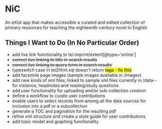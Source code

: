 NiC
===

An eXist app that makes accessible a curated and edited collection of primary resources for teaching the eighteenth-century novel in English

<h2>Things I Want to Do (In No Particular Order)</h2>

<ul>
<li>add live link functionality to tei:imprint/extent[@type='online']
<li><del>correct live linking to title in search results</del>
<li><del>correct live linking to query term in search results</del>
<li>typeswitch case <exist:match> in tei2html.xql doesn't return <mark> tags - fix this
<li>add facsimile page images (sample images available in /images)
<li>add new kinds of xml files, linked to sample xml files currently in /data--for instance, headnotes and reading/study questions
<li>add user functionality for uploading and/or sub-collection creation
<li>define a workflow to curate user contributions
<li>enable users to select records from among all the data sources for inclusion into a pdf or a subcollection
<li>generate a TOC and pagination for the resulting pdf
<li>refine xml structure and create a style guide for user contributions
<li>add topic model and graphing functionality
</ul>
